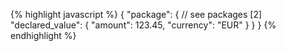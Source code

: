{% highlight javascript %}
{
  "package": {
    // see packages [2]
    "declared_value": {
       "amount": 123.45,
       "currency": "EUR"
     }
  }
}
{% endhighlight %}
